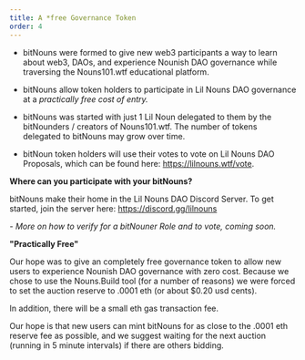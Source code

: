 ```yaml
---
title: A *free Governance Token
order: 4
---
```


- bitNouns were formed to give new web3 participants a way to learn about web3, DAOs, and experience Nounish DAO governance while traversing the Nouns101.wtf educational platform.

- bitNouns allow token holders to participate in Lil Nouns DAO governance at a *practically free cost of entry.*

- bitNouns was started with just 1 Lil Noun delegated to them by the bitNounders / creators of Nouns101.wtf. The number of tokens delegated to bitNouns may grow over time.

- bitNoun token holders will use their votes to vote on Lil Nouns DAO Proposals, which can be found here: https://lilnouns.wtf/vote.

**Where can you participate with your bitNouns?**

bitNouns make their home in the Lil Nouns DAO Discord Server. To get started, join the server here: https://discord.gg/lilnouns

*- More on how to verify for a bitNouner Role and to vote, coming soon.*

**"Practically Free"** 

Our hope was to give an completely free governance token to allow new users to experience Nounish DAO governance with zero cost. Because we chose to use the Nouns.Build tool (for a number of reasons) we were forced to set the auction reserve to .0001 eth (or about $0.20 usd cents). 

In addition, there will be a small eth gas transaction fee.

Our hope is that new users can mint bitNouns for as close to the .0001 eth reserve fee as possible, and we suggest waiting for the next auction (running in 5 minute intervals) if there are others bidding. 

